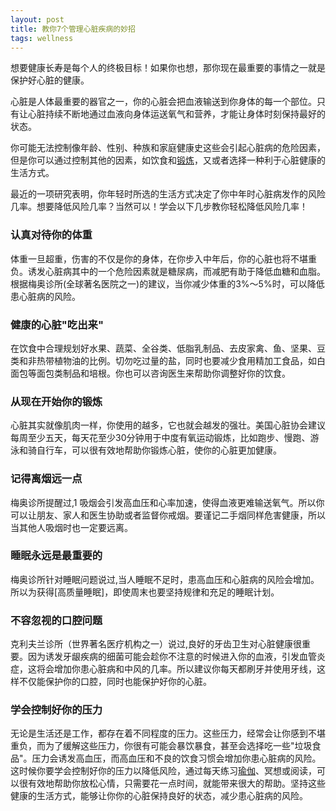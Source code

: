 ```yaml
---
layout: post
title: 教你7个管理心脏疾病的妙招
tags: wellness
---
```

想要健康长寿是每个人的终极目标！如果你也想，那你现在最重要的事情之一就是保护好心脏的健康。

心脏是人体最重要的器官之一，你的心脏会把血液输送到你身体的每一个部位。只有让心脏持续不断地通过血液向身体运送氧气和营养，才能让身体时刻保持最好的状态。

你可能无法控制像年龄、性别、种族和家庭健康史这些会引起心脏病的危险因素，但是你可以通过控制其他的因素，如饮食和[锻炼](https://www.lifetothefullest.abbott/en/articles/cardiovascular-fitness--what-it-means-to-your-heart-health.html)，又或者选择一种利于心脏健康的生活方式。

最近的一项研究表明，你年轻时所选的生活方式决定了你中年时心脏病发作的风险几率。想要降低风险几率？当然可以！学会以下几步教你轻松降低风险几率！
<!--break-->

### 认真对待你的体重

体重一旦超重，伤害的不仅是你的身体，在你步入中年后，你的心脏也将不堪重负。诱发心脏病其中的一个危险因素就是糖尿病，而减肥有助于降低血糖和血脂。根据梅奥诊所(全球著名医院之一)的建议，当你减少体重的3%～5%时，可以降低患心脏病的风险。

### 健康的心脏"吃出来"

在饮食中合理规划好水果、蔬菜、全谷类、低脂乳制品、去皮家禽、鱼、坚果、豆类和非热带植物油的比例。切勿吃过量的盐，同时也要减少食用精加工食品，如白面包等面包类制品和培根。你也可以咨询医生来帮助你调整好你的饮食。

### 从现在开始你的锻炼

心脏其实就像肌肉一样，你使用的越多，它也就会越发的强壮。美国心脏协会建议每周至少五天，每天花至少30分钟用于中度有氧运动锻炼，比如跑步、慢跑、游泳和骑自行车，可以很有效地帮助你锻炼心脏，使你的心脏更加健康。

### 记得离烟远一点

梅奥诊所提醒过,1 吸烟会引发高血压和心率加速，使得血液更难输送氧气。所以你可以让朋友、家人和医生协助或者监督你戒烟。要谨记二手烟同样危害健康，所以当其他人吸烟时也一定要远离。

### 睡眠永远是最重要的

梅奥诊所针对睡眠问题说过,当人睡眠不足时，患高血压和心脏病的风险会增加。所以为获得[高质量睡眠]，即使周末也要坚持规律和充足的睡眠计划。

### 不容忽视的口腔问题

克利夫兰诊所（世界著名医疗机构之一）说过,良好的牙齿卫生对心脏健康很重要。因为诱发牙龈疾病的细菌可能会趁你不注意的时候进入你的血液，引发血管炎症，这将会增加你患心脏病和中风的几率。所以建议你每天都刷牙并使用牙线，这样不仅能保护你的口腔，同时也能保护好你的心脏。

### 学会控制好你的压力

无论是生活还是工作，都存在着不同程度的压力。这些压力，经常会让你感到不堪重负，而为了缓解这些压力，你很有可能会暴饮暴食，甚至会选择吃一些"垃圾食品"。压力会诱发高血压，而高血压和不良的饮食习惯会增加你患心脏病的风险。这时候你要学会控制好你的压力以降低风险，通过每天练习[瑜伽](https://www.lifetothefullest.abbott/en/articles/health-benefits-of-yoga-for-heart-patients.html)、冥想或阅读，可以很有效地帮助你放松心情，只需要花一点时间，就能带来很大的帮助。坚持这些健康的生活方式，能够让你你的心脏保持良好的状态，减少患心脏病的风险。